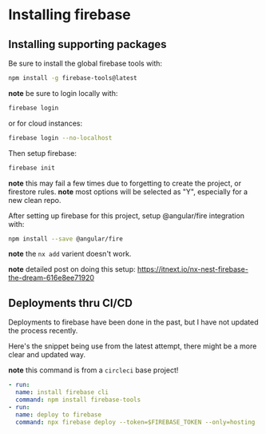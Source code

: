 # Installing firebase

## Installing supporting packages

Be sure to install the global firebase tools with:

```bash
npm install -g firebase-tools@latest
```

**note** be sure to login locally with:

```bash
firebase login 
```

or for cloud instances:
```bash
firebase login --no-localhost
```

Then setup firebase:
```bash
firebase init
```

**note** this may fail a few times due to forgetting to create the project, or firestore rules.
**note** most options will be selected as "Y", especially for a new clean repo.


After setting up firebase for this project, setup @angular/fire integration with:

```bash
npm install --save @angular/fire
```

**note** the `nx add` varient doesn't work.

**note** detailed post on doing this setup:
<https://itnext.io/nx-nest-firebase-the-dream-616e8ee71920>

## Deployments thru CI/CD

Deployments to firebase have been done in the past, but I have not
updated the process recently.

Here's the snippet being use from the latest attempt,
there might be a more clear and updated way.

**note** this command is from a `circleci` base project!

```yaml
- run:
  name: install firebase cli
  command: npm install firebase-tools
- run:
  name: deploy to firebase
  command: npx firebase deploy --token=$FIREBASE_TOKEN --only=hosting
```
